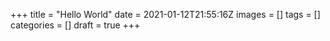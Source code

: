 +++
title = "Hello World"
date = 2021-01-12T21:55:16Z
images = []
tags = []
categories = []
draft = true
+++
